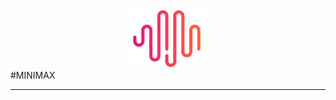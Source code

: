 <div align="center">
  <img src="20250114-235828.png" width="120px" alt="MiniMax-Text-01" />
</div>
#MINIMAX
<hr>
